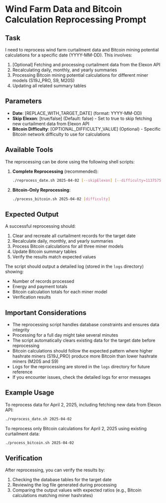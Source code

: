 # Wind Farm Data and Bitcoin Calculation Reprocessing Prompt

## Task

I need to reprocess wind farm curtailment data and Bitcoin mining potential calculations for a specific date (YYYY-MM-DD). This involves:

1. [Optional] Fetching and processing curtailment data from the Elexon API
2. Recalculating daily, monthly, and yearly summaries 
3. Processing Bitcoin mining potential calculations for different miner models (S19J_PRO, S9, M20S)
4. Updating all related summary tables

## Parameters

- **Date**: [REPLACE_WITH_TARGET_DATE] (format: YYYY-MM-DD)
- **Skip Elexon**: [true/false] (Default: false) - Set to true to skip fetching new curtailment data from Elexon API
- **Bitcoin Difficulty**: [OPTIONAL_DIFFICULTY_VALUE] (Optional) - Specific Bitcoin network difficulty to use for calculations

## Available Tools

The reprocessing can be done using the following shell scripts:

1. **Complete Reprocessing** (recommended):
   ```bash
   ./reprocess_date.sh 2025-04-02 [--skipElexon] [--difficulty=113757508810853]
   ```

2. **Bitcoin-Only Reprocessing**:
   ```bash
   ./process_bitcoin.sh 2025-04-02 [difficulty]
   ```

## Expected Output

A successful reprocessing should:

1. Clear and recreate all curtailment records for the target date
2. Recalculate daily, monthly, and yearly summaries
3. Process Bitcoin calculations for all three miner models
4. Update Bitcoin summary tables
5. Verify the results match expected values

The script should output a detailed log (stored in the `logs` directory) showing:
- Number of records processed
- Energy and payment totals
- Bitcoin calculation totals for each miner model
- Verification results

## Important Considerations

- The reprocessing script handles database constraints and ensures data integrity
- Processing for a full day might take several minutes
- The script automatically clears existing data for the target date before reprocessing
- Bitcoin calculations should follow the expected pattern where higher hashrate miners (S19J_PRO) produce more Bitcoin than lower hashrate miners (M20S and S9)
- Logs for the reprocessing are stored in the `logs` directory for future reference
- If you encounter issues, check the detailed logs for error messages

## Example Usage

To reprocess data for April 2, 2025, including fetching new data from Elexon API:
```bash
./reprocess_date.sh 2025-04-02
```

To reprocess only Bitcoin calculations for April 2, 2025 using existing curtailment data:
```bash
./process_bitcoin.sh 2025-04-02
```

## Verification

After reprocessing, you can verify the results by:
1. Checking the database tables for the target date
2. Reviewing the log file generated during processing
3. Comparing the output values with expected ratios (e.g., Bitcoin calculations matching miner hashrates)